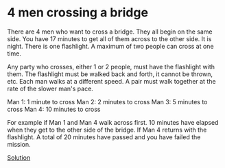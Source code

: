 # 4 men crossing a bridge

There are 4 men who want to cross a bridge. They all begin on the same side. You have 17 minutes to get all of them across to the other side. It is night. There is one flashlight. A maximum of two people can cross at one time.

Any party who crosses, either 1 or 2 people, must have the flashlight with them. The flashlight must be walked back and forth, it cannot be thrown, etc. Each man walks at a different speed. A pair must walk together at the rate of the slower man's pace.

Man 1: 1 minute to cross
Man 2: 2 minutes to cross
Man 3: 5 minutes to cross
Man 4: 10 minutes to cross

For example if Man 1 and Man 4 walk across first. 10 minutes have elapsed when they get to the other side of the bridge. If Man 4 returns with the flashlight. A total of 20 minutes have passed and you have failed the mission.

[Solution](solution.md)